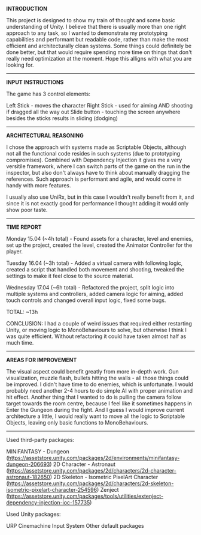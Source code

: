 <b>INTRODUCTION</b>

This project is designed to show my train of thought and some basic understanding of Unity.
I believe that there is usually more than one right approach to any task, so I wanted to
demonstrate my prototyping capabilities and performant but readable code, rather than make
the most efficient and architecturally clean systems. Some things could definitely be done
better, but that would require spending more time on things that don't really need optimization
at the moment. Hope this alligns with what you are looking for.

-------------------------

<b>INPUT INSTRUCTIONS</b>

The game has 3 control elements:

Left Stick - moves the character
Right Stick - used for aiming AND shooting if dragged all the way out
Slide button - touching the screen anywhere besides the sticks results in sliding (dodging)

-------------------------

<b>ARCHITECTURAL REASONING</b>

I chose the approach with systems made as Scriptable Objects, although not all the functional
code resides in such systems (due to prototyping compromises). Combined with Dependency Injection
it gives me a very versitile framework, where I can switch parts of the game on the run in
the inspector, but also don't always have to think about manually dragging the references.
Such approach is performant and agile, and would come in handy with more features.

I usually also use UniRx, but in this case I wouldn't really benefit from it, and since it is
not exactly good for performance I thought adding it would only show poor taste.

-------------------------

<b>TIME REPORT</b>

Monday 15.04 (~4h total) - Found assets for a character, level and enemies, set up the project, created the level,
created the Animator Controller for the player.

Tuesday 16.04 (~3h total) - Added a virtual camera with following logic, created a script that handled both
movement and shooting, tweaked the settings to make it feel close to the source material.

Wednesday 17.04 (~6h total) - Refactored the project, split logic into multiple systems and controllers,
added camera logic for aiming, added touch controls and changed overall input logic, fixed some bugs.

TOTAL: ~13h

CONCLUSION: I had a couple of weird issues that required either restarting Unity, or moving logic to
MonoBehaviours to solve, but otherwise I think I was quite efficient. Without refactoring it could have
taken almost half as much time.

-------------------------

<b>AREAS FOR IMPROVEMENT</b>

The visual aspect could benefit greatly from more in-depth work. Gun visualization, muzzle flash, bullets
hitting the walls - all those things could be improved.
I didn't have time to do enemies, which is unfortunate. I would probably need another 2-4 hours to do
simple AI with proper animation and hit effect.
Another thing that I wanted to do is pulling the camera follow target towards the room centre, because
I feel like it sometimes happens in Enter the Gungeon during the fight.
And I guess I would improve current architecture a little, I would really want to move all the logic to
Scriptable Objects, leaving only basic functions to MonoBehaviours.

-------------------------

Used third-party packages:

MINIFANTASY - Dungeon (https://assetstore.unity.com/packages/2d/environments/minifantasy-dungeon-206693)
2D Character - Astronaut (https://assetstore.unity.com/packages/2d/characters/2d-character-astronaut-182650)
2D Skeleton - Isometric PixelArt Character (https://assetstore.unity.com/packages/2d/characters/2d-skeleton-isometric-pixelart-character-254596)
Zenject (https://assetstore.unity.com/packages/tools/utilities/extenject-dependency-injection-ioc-157735)

Used Unity packages:

URP
Cinemachine
Input System
Other default packages